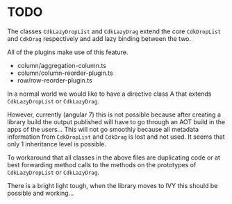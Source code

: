 # TODO

The classes `CdkLazyDropList` and `CdkLazyDrag` extend the core `CdkDropList` and `CdkDrag` respectively and add lazy binding between the two.

All of the plugins make use of this feature.

- column/aggregation-column.ts
- column/column-reorder-plugin.ts
- row/row-reorder-plugin.ts

In a normal world we would like to have a directive class A that extends `CdkLazyDropList` or `CdkLazyDrag`.

However, currently (angular 7) this is not possible because after creating a library build the output published will have to
go through an AOT build in the apps of the users... This will not go smoothly because all metadata information from `CdkDropList` and `CdkDrag`
is lost and not used. It seems that only 1 inheritance level is possible.

To workaround that all classes in the above files are duplicating code or at best forwarding method calls to the methods on the prototypes of `CdkLazyDropList` or `CdkLazyDrag`.

There is a bright light tough, when the library moves to IVY this should be possible and working...
